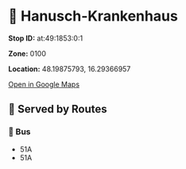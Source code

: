 # 🚉 Hanusch-Krankenhaus


**Stop ID:** at:49:1853:0:1

**Zone:** 0100

**Location:** 48.19875793, 16.29366957

[Open in Google Maps](https://www.google.com/maps?q=48.19875793,16.29366957)

## 🚆 Served by Routes

### 🚌 Bus
- 51A
- 51A